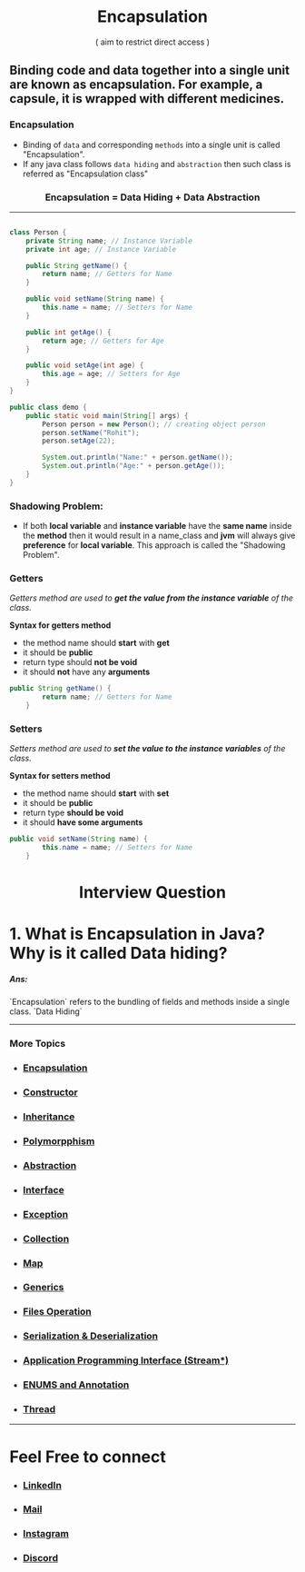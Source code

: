 <h1 align="center" > Encapsulation </h1>
<p align="center" > ( aim to restrict direct access ) </p>

## Binding code and data together into a single unit are known as encapsulation. For example, a capsule, it is wrapped with different medicines.

### Encapsulation
+ Binding of `data` and corresponding `methods` into a single unit is called "Encapsulation".
+ If any java class follows `data hiding` and `abstraction` then such class is referred as "Encapsulation class"

<h3 align="center" > Encapsulation = Data Hiding + Data Abstraction </h3> 

---
```java

class Person {
    private String name; // Instance Variable
    private int age; // Instance Variable

    public String getName() {
        return name; // Getters for Name
    }

    public void setName(String name) {
        this.name = name; // Setters for Name
    }

    public int getAge() {
        return age; // Getters for Age
    }

    public void setAge(int age) {
        this.age = age; // Setters for Age
    }
}

public class demo {
    public static void main(String[] args) {
        Person person = new Person(); // creating object person
        person.setName("Rohit");
        person.setAge(22);

        System.out.println("Name:" + person.getName());
        System.out.println("Age:" + person.getAge());
    }
}

```

### Shadowing Problem:
+ If both __local variable__ and __instance variable__ have the __same name__ inside the __method__ then it would result in a name_class and __jvm__ will always give __preference__ for __local variable__. This approach is called the "Shadowing Problem".

### Getters
*Getters method are used to __get the value from the instance variable__ of the class.*

__Syntax for getters method__
+ the method name should __start__ with __get__
+ it should be __public__
+ return type should __not be void__
+ it should __not__ have any __arguments__

```java
public String getName() {
        return name; // Getters for Name
    }
```

### Setters
*Setters method are used to __set the value to the instance variables__ of the class.*

__Syntax for setters method__
+ the method name should __start__ with __set__
+ it should be __public__
+ return type __should be void__
+ it should __have some arguments__

```java
public void setName(String name) {
        this.name = name; // Setters for Name
    }
```

<h1 align="center" > Interview Question </h1>

<h1> 1. What is Encapsulation in Java? Why is it called Data hiding?</h1>
<h5>Ans:</h5> `Encapsulation` refers to the bundling of fields and methods inside a single class. `Data Hiding`

***

### More Topics

+ ### [Encapsulation](https://github.com/saurabhbahadur/java-prep/blob/main/Encapsulation.md)
+ ###  [Constructor](https://github.com/saurabhbahadur/java-prep/blob/main/Constructor.md)
+ ###  [Inheritance](https://github.com/saurabhbahadur/java-prep/blob/main/Inheritance.md)
+ ###  [Polymorpphism](https://github.com/saurabhbahadur/java-prep/blob/main/Polymorphism.md)
+ ###  [Abstraction](https://github.com/saurabhbahadur/java-prep/blob/main/Abstraction.md)
+ ###  [Interface](https://github.com/saurabhbahadur/java-prep/blob/main/Interface.md)
+ ###  [Exception](https://github.com/saurabhbahadur/java-prep/blob/main/Exception.md)
+ ###  [Collection](https://github.com/saurabhbahadur/java-prep/blob/main/Collection.md)
+ ### [Map](https://github.com/saurabhbahadur/java-prep/blob/main/Map.md)
+ ###  [Generics](https://github.com/saurabhbahadur/java-prep/blob/main/Generics.md)
+ ###  [Files Operation](https://github.com/saurabhbahadur/java-prep/blob/main/FilesOperation.md)
+ ### [Serialization & Deserialization](https://github.com/saurabhbahadur/java-prep/blob/main/Serialization%20%26%20Deserialization.md)
+ ###  [Application Programming Interface (Stream*)](https://github.com/saurabhbahadur/java-prep/blob/main/API.md)
+ ###  [ENUMS and Annotation](https://github.com/saurabhbahadur/java-prep/blob/main/Enums%20%26%20Annotations.md)
+ ###  [Thread](https://github.com/saurabhbahadur/java-prep/blob/main/Thread.md)


***

# Feel Free to connect
+ ### [LinkedIn](https://www.linkedin.com/in/saurabhbahadur) 
+ ### [Mail](mailto:singhsaurabhbahadur@gmail.com)
+ ### [Instagram](https://www.instagram.com/saurabhbahadur_)
+ ### [Discord](https://discord.gg/aQR27Bg7de)


